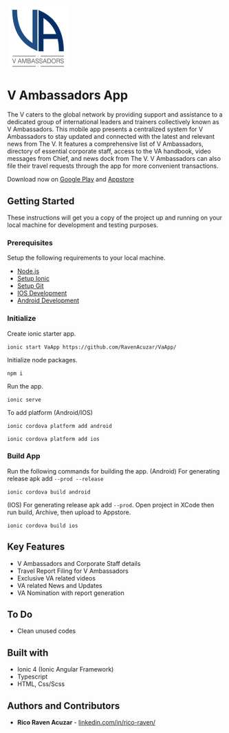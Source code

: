 # ![App Icon](https://github.com/RavenAcuzar/VaApp/blob/master/resources/android/icon/drawable-xxhdpi-icon.png) 
# V Ambassadors App

The V caters to the global network by providing support and assistance to a dedicated group of international leaders and trainers collectively known as V Ambassadors. This mobile app presents a centralized system for V Ambassadors to stay updated and connected with the latest and relevant news from The V. It features a comprehensive list of V Ambassadors, directory of essential corporate staff, access to the VA handbook, video messages from Chief, and news dock from The V. V Ambassadors can also file their travel requests through the app for more convenient transactions.

Download now on [Google Play](https://play.google.com/store/apps/details?id=net.thev.vaappnew2020) and [Appstore](https://apps.apple.com/ph/app/the-v-ambassadors/id1558699714)

## Getting Started

These instructions will get you a copy of the project up and running on your local machine for development and testing purposes.

### Prerequisites

Setup the following requirements to your local machine.

- [Node.js](https://nodejs.org/en/)
- [Setup Ionic](https://ionicframework.com/docs/intro/cli)
- [Setup Git](https://docs.github.com/en/get-started/quickstart/set-up-git)
- [IOS Development](https://ionicframework.com/docs/developing/ios)
- [Android Development](https://ionicframework.com/docs/developing/android)

### Initialize

Create ionic starter app.
```
ionic start VaApp https://github.com/RavenAcuzar/VaApp/
```
Initialize node packages.
```
npm i
```
Run the app.
```
ionic serve
```
To add platform (Android/IOS)
```
ionic cordova platform add android
```
```
ionic cordova platform add ios
```

### Build App

Run the following commands for building the app.
(Android) For generating release apk add `--prod --release`
```
ionic cordova build android
```
(IOS) For generating release apk add `--prod`. Open project in XCode then run build, Archive, then upload to Appstore.
```
ionic cordova build ios
```

## Key Features
- V Ambassadors and Corporate Staff details
- Travel Report Filing for V Ambassadors
- Exclusive VA related videos
- VA related News and Updates
- VA Nomination with report generation


## To Do
- Clean unused codes

## Built with

* Ionic 4 (Ionic Angular Framework)
* Typescript
* HTML, Css/Scss

## Authors and Contributors

* **Rico Raven Acuzar** - [linkedin.com/in/rico-raven/](https://www.linkedin.com/in/rico-raven/)

